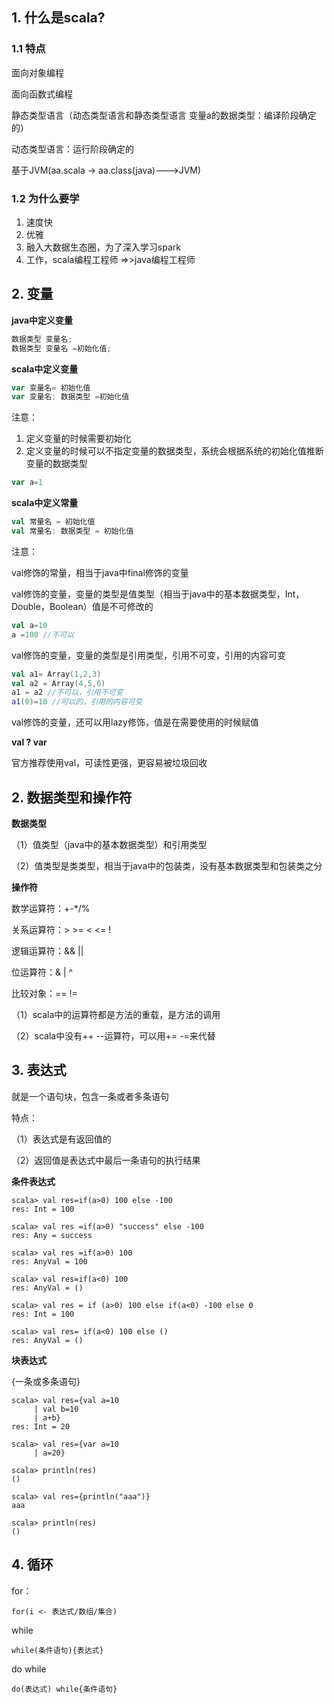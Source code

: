## 1. 什么是scala?

### 1.1 特点

面向对象编程

面向函数式编程

静态类型语言（动态类型语言和静态类型语言 变量a的数据类型：编译阶段确定的）

动态类型语言：运行阶段确定的

基于JVM(aa.scala -> aa.class(java)--->JVM)

### 1.2 为什么要学

1. 速度快
2. 优雅
3. 融入大数据生态圈，为了深入学习spark
4. 工作，scala编程工程师 =>>java编程工程师



## 2. 变量

**java中定义变量**

```java
数据类型 变量名;
数据类型 变量名 =初始化值;
```

**scala中定义变量**

```scala
var 变量名= 初始化值
var 变量名: 数据类型 =初始化值
```

注意：

1. 定义变量的时候需要初始化
2. 定义变量的时候可以不指定变量的数据类型，系统会根据系统的初始化值推断变量的数据类型

```scala
var a=1
```

**scala中定义常量**

```scala
val 常量名 = 初始化值
val 常量名: 数据类型 = 初始化值
```

注意：

val修饰的常量，相当于java中final修饰的变量

val修饰的变量，变量的类型是值类型（相当于java中的基本数据类型，Int，Double，Boolean）值是不可修改的

```scala
val a=10
a =100 //不可以
```

val修饰的变量，变量的类型是引用类型，引用不可变，引用的内容可变

```scala
val a1= Array(1,2,3)
val a2 = Array(4,5,6)
a1 = a2 //不可以，引用不可变
a1(0)=10 //可以的，引用的内容可变
```

val修饰的变量，还可以用lazy修饰，值是在需要使用的时候赋值

**val ? var**

官方推荐使用val，可读性更强，更容易被垃圾回收

## 2.  数据类型和操作符

**数据类型**

（1）值类型（java中的基本数据类型）和引用类型

（2）值类型是类类型，相当于java中的包装类，没有基本数据类型和包装类之分

**操作符**

数学运算符：+-*/%

关系运算符：> >= < <= !

逻辑运算符：&& ||

位运算符：& | ^

比较对象：== !=

（1）scala中的运算符都是方法的重载，是方法的调用

（2）scala中没有++ --运算符，可以用+= -=来代替

## 3. 表达式

就是一个语句块，包含一条或者多条语句

特点：

（1）表达式是有返回值的

（2）返回值是表达式中最后一条语句的执行结果

**条件表达式**

```shell
scala> val res=if(a>0) 100 else -100
res: Int = 100

scala> val res =if(a>0) "success" else -100
res: Any = success

scala> val res =if(a>0) 100
res: AnyVal = 100

scala> val res=if(a<0) 100
res: AnyVal = ()

scala> val res = if (a>0) 100 else if(a<0) -100 else 0
res: Int = 100

scala> val res= if(a<0) 100 else ()
res: AnyVal = ()
```

**块表达式**

{一条或多条语句}

```shell
scala> val res={val a=10
     | val b=10
     | a+b}
res: Int = 20

scala> val res={var a=10
     | a=20}

scala> println(res)
()

scala> val res={println("aaa")}
aaa

scala> println(res)
()
```

## 4. 循环

for：

```shell
for(i <- 表达式/数组/集合)
```

while

```
while(条件语句){表达式}
```

do while

```shell
do(表达式) while{条件语句}
```



